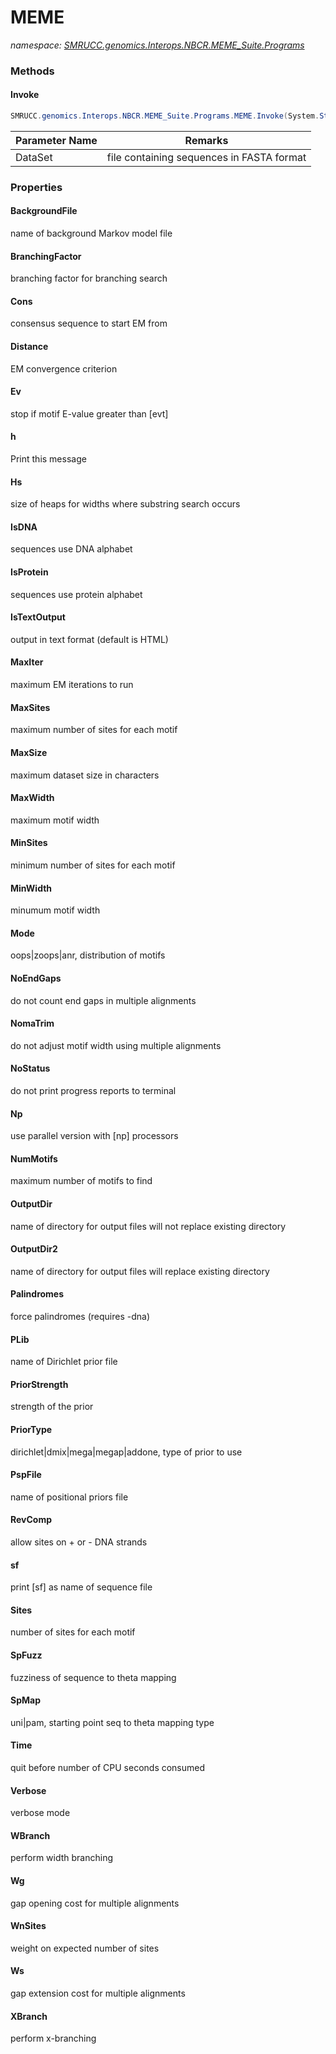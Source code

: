 ﻿# MEME
_namespace: [SMRUCC.genomics.Interops.NBCR.MEME_Suite.Programs](./index.md)_





### Methods

#### Invoke
```csharp
SMRUCC.genomics.Interops.NBCR.MEME_Suite.Programs.MEME.Invoke(System.String)
```


|Parameter Name|Remarks|
|--------------|-------|
|DataSet|file containing sequences in FASTA format|



### Properties

#### BackgroundFile
name of background Markov model file
#### BranchingFactor
branching factor for branching search
#### Cons
consensus sequence to start EM from
#### Distance
EM convergence criterion
#### Ev
stop if motif E-value greater than [evt]
#### h
Print this message
#### Hs
size of heaps for widths where substring search occurs
#### IsDNA
sequences use DNA alphabet
#### IsProtein
sequences use protein alphabet
#### IsTextOutput
output in text format (default is HTML)
#### MaxIter
maximum EM iterations to run
#### MaxSites
maximum number of sites for each motif
#### MaxSize
maximum dataset size in characters
#### MaxWidth
maximum motif width
#### MinSites
minimum number of sites for each motif
#### MinWidth
minumum motif width
#### Mode
oops|zoops|anr, distribution of motifs
#### NoEndGaps
do not count end gaps in multiple alignments
#### NomaTrim
do not adjust motif width using multiple alignments
#### NoStatus
do not print progress reports to terminal
#### Np
use parallel version with [np] processors
#### NumMotifs
maximum number of motifs to find
#### OutputDir
name of directory for output files will not replace existing directory
#### OutputDir2
name of directory for output files will replace existing directory
#### Palindromes
force palindromes (requires -dna)
#### PLib
name of Dirichlet prior file
#### PriorStrength
strength of the prior
#### PriorType
dirichlet|dmix|mega|megap|addone, type of prior to use
#### PspFile
name of positional priors file
#### RevComp
allow sites on + or - DNA strands
#### sf
print [sf] as name of sequence file
#### Sites
number of sites for each motif
#### SpFuzz
fuzziness of sequence to theta mapping
#### SpMap
uni|pam, starting point seq to theta mapping type
#### Time
quit before number of CPU seconds consumed
#### Verbose
verbose mode
#### WBranch
perform width branching
#### Wg
gap opening cost for multiple alignments
#### WnSites
weight on expected number of sites
#### Ws
gap extension cost for multiple alignments
#### XBranch
perform x-branching
